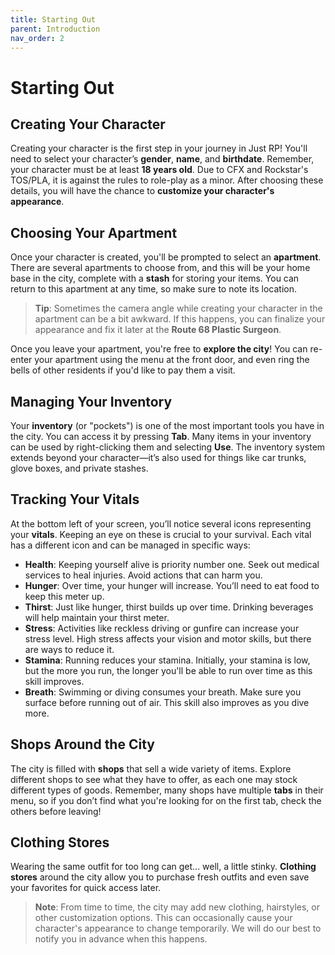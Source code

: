 ```yaml
---
title: Starting Out
parent: Introduction
nav_order: 2
---
```


# Starting Out

## Creating Your Character

Creating your character is the first step in your journey in Just RP! You'll need to select your character’s **gender**, **name**, and **birthdate**. Remember, your character must be at least **18 years old**. Due to CFX and Rockstar's TOS/PLA, it is against the rules to role-play as a minor. After choosing these details, you will have the chance to **customize your character's appearance**.

## Choosing Your Apartment

Once your character is created, you'll be prompted to select an **apartment**. There are several apartments to choose from, and this will be your home base in the city, complete with a **stash** for storing your items. You can return to this apartment at any time, so make sure to note its location.

> **Tip**: Sometimes the camera angle while creating your character in the apartment can be a bit awkward. If this happens, you can finalize your appearance and fix it later at the **Route 68 Plastic Surgeon**.

Once you leave your apartment, you're free to **explore the city**! You can re-enter your apartment using the menu at the front door, and even ring the bells of other residents if you'd like to pay them a visit.

## Managing Your Inventory

Your **inventory** (or "pockets") is one of the most important tools you have in the city. You can access it by pressing **Tab**. Many items in your inventory can be used by right-clicking them and selecting **Use**. The inventory system extends beyond your character—it’s also used for things like car trunks, glove boxes, and private stashes.

## Tracking Your Vitals

At the bottom left of your screen, you’ll notice several icons representing your **vitals**. Keeping an eye on these is crucial to your survival. Each vital has a different icon and can be managed in specific ways:

- **Health**: Keeping yourself alive is priority number one. Seek out medical services to heal injuries. Avoid actions that can harm you.
- **Hunger**: Over time, your hunger will increase. You’ll need to eat food to keep this meter up.
- **Thirst**: Just like hunger, thirst builds up over time. Drinking beverages will help maintain your thirst meter.
- **Stress**: Activities like reckless driving or gunfire can increase your stress level. High stress affects your vision and motor skills, but there are ways to reduce it.
- **Stamina**: Running reduces your stamina. Initially, your stamina is low, but the more you run, the longer you'll be able to run over time as this skill improves.
- **Breath**: Swimming or diving consumes your breath. Make sure you surface before running out of air. This skill also improves as you dive more.

## Shops Around the City

The city is filled with **shops** that sell a wide variety of items. Explore different shops to see what they have to offer, as each one may stock different types of goods. Remember, many shops have multiple **tabs** in their menu, so if you don’t find what you're looking for on the first tab, check the others before leaving!

## Clothing Stores

Wearing the same outfit for too long can get... well, a little stinky. **Clothing stores** around the city allow you to purchase fresh outfits and even save your favorites for quick access later.

> **Note**: From time to time, the city may add new clothing, hairstyles, or other customization options. This can occasionally cause your character's appearance to change temporarily. We will do our best to notify you in advance when this happens.

